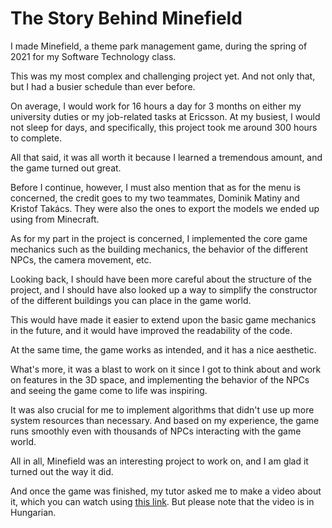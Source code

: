 # The Story Behind Minefield

I made Minefield, a theme park management game, during the spring of 2021 for my Software Technology class.

This was my most complex and challenging project yet. And not only that, but I had a busier schedule than ever before.

On average, I would work for 16 hours a day for 3 months on either my university duties or my job-related tasks at Ericsson. At my busiest, I would not sleep for days, and specifically, this project took me around 300 hours to complete.

All that said, it was all worth it because I learned a tremendous amount, and the game turned out great.

Before I continue, however, I must also mention that as for the menu is concerned, the credit goes to my two teammates, Dominik Matiny and Kristof Takács. They were also the ones to export the models we ended up using from Minecraft.

As for my part in the project is concerned, I implemented the core game mechanics such as the building mechanics, the behavior of the different NPCs, the camera movement, etc.

Looking back, I should have been more careful about the structure of the project, and I should have also looked up a way to simplify the constructor of the different buildings you can place in the game world.

This would have made it easier to extend upon the basic game mechanics in the future, and it would have improved the readability of the code.

At the same time, the game works as intended, and it has a nice aesthetic.

What's more, it was a blast to work on it since I got to think about and work on features in the 3D space, and implementing the behavior of the NPCs and seeing the game come to life was inspiring.

It was also crucial for me to implement algorithms that didn't use up more system resources than necessary. And based on my experience, the game runs smoothly even with thousands of NPCs interacting with the game world.

All in all, Minefield was an interesting project to work on, and I am glad it turned out the way it did.

And once the game was finished, my tutor asked me to make a video about it, which you can watch using [this link](https://youtu.be/dvfuY1JlcvU). But please note that the video is in Hungarian.
